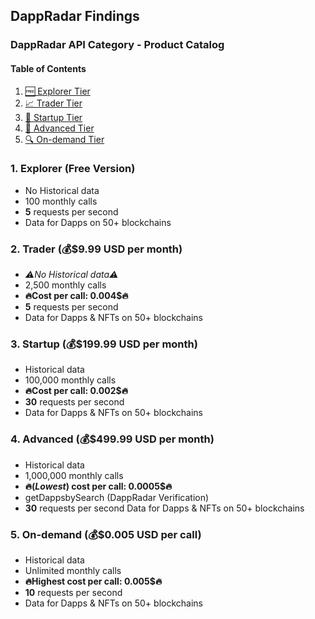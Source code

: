 ## DappRadar Findings 

### DappRadar API Category - Product Catalog
#### Table of Contents
1. [🆓 Explorer Tier](#explorer)
2. [📈 Trader Tier](#trader-tier)
3. [💼 Startup Tier](#startup)
4. [🔬 Advanced Tier](#advanced)
5. [🔍 On-demand Tier](#on-demand)

### 1. Explorer (Free Version) <a name="explorer"></a>
* No Historical data
* 100 monthly calls
* __5__ requests per second
* Data for Dapps on 50+ blockchains

### 2. Trader (💰$9.99 USD per month) <a name="trader-tier"></a>
* _⚠️No Historical data⚠️_ 
* 2,500 monthly calls
* __🔥Cost per call: 0.004$🔥__
* __5__ requests per second 
* Data for Dapps & NFTs on 50+ blockchains

### 3. Startup (💰$199.99 USD per month) <a name="startup"></a>
* Historical data 
* 100,000 monthly calls
* __🔥Cost per call: 0.002$🔥__
* __30__ requests per second 
* Data for Dapps & NFTs on 50+ blockchains

### 4. Advanced (💰$499.99 USD per month) <a name="advanced"></a>
* Historical data
* 1,000,000 monthly calls
* __🔥(_Lowest_) cost per call: 0.0005$🔥__
* getDappsbySearch (DappRadar Verification) 
* __30__ requests per second 
Data for Dapps & NFTs on 50+ blockchains

### 5. On-demand (💰$0.005 USD per call) <a name="on-demand"></a>
* Historical data 
* Unlimited monthly calls
* __🔥Highest cost per call: 0.005$🔥__
* __10__ requests per second 
* Data for Dapps & NFTs on 50+ blockchains
